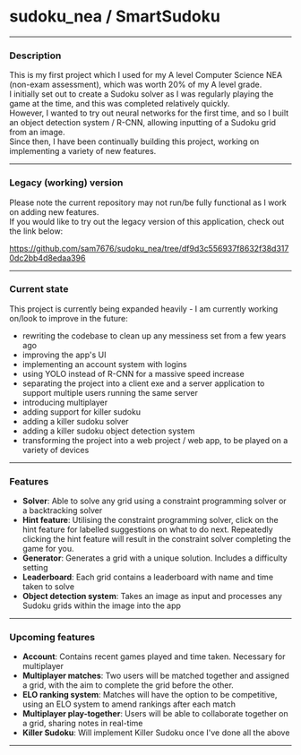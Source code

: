 # sudoku_nea / SmartSudoku

---

### Description
This is my first project which I used for my A level Computer Science NEA (non-exam assessment), which was worth 20% of my A level grade.   
I initially set out to create a Sudoku solver as I was regularly playing the game at the time, and this was completed relatively quickly.    
However, I wanted to try out neural networks for the first time, and so I built an object detection system / R-CNN, allowing inputting of a Sudoku grid from an image.   
Since then, I have been continually building this project, working on implementing a variety of new features.   

---

### Legacy (working) version
Please note the current repository may not run/be fully functional as I work on adding new features.   
If you would like to try out the legacy version of this application, check out the link below:  

https://github.com/sam7676/sudoku_nea/tree/df9d3c556937f8632f38d3170dc2bb4d8edaa396   

---
### Current state
This project is currently being expanded heavily - I am currently working on/look to improve in the future:
- rewriting the codebase to clean up any messiness set from a few years ago
- improving the app's UI
- implementing an account system with logins
- using YOLO instead of R-CNN for a massive speed increase
- separating the project into a client exe and a server application to support multiple users running the same server
- introducing multiplayer
- adding support for killer sudoku
- adding a killer sudoku solver
- adding a killer sudoku object detection system
- transforming the project into a web project / web app, to be played on a variety of devices

---

### Features
- **Solver**: Able to solve any grid using a constraint programming solver or a backtracking solver
- **Hint feature**: Utilising the constraint programming solver, click on the hint feature for labelled suggestions on what to do next. Repeatedly clicking the hint feature will result in the constraint solver completing the game for you.
- **Generator**: Generates a grid with a unique solution. Includes a difficulty setting
- **Leaderboard**: Each grid contains a leaderboard with name and time taken to solve
- **Object detection system**: Takes an image as input and processes any Sudoku grids within the image into the app

---

### Upcoming features
- **Account**: Contains recent games played and time taken. Necessary for multiplayer
- **Multiplayer matches**: Two users will be matched together and assigned a grid, with the aim to complete the grid before the other.
- **ELO ranking system**: Matches will have the option to be competitive, using an ELO system to amend rankings after each match
- **Multiplayer play-together**: Users will be able to collaborate together on a grid, sharing notes in real-time
- **Killer Sudoku**: Will implement Killer Sudoku once I've done all the above

---
